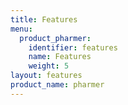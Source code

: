 ```yaml
---
title: Features
menu:
  product_pharmer:
    identifier: features
    name: Features
    weight: 5
layout: features
product_name: pharmer
---
```

